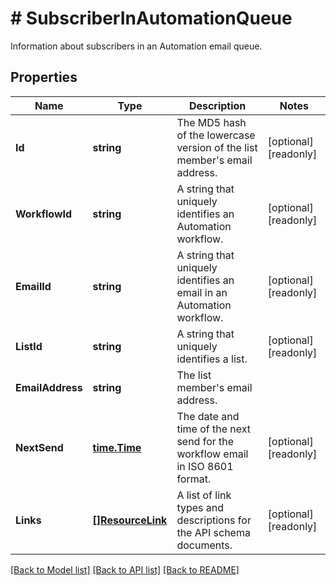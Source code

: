 # # SubscriberInAutomationQueue
Information about subscribers in an Automation email queue.

## Properties 


Name | Type | Description | Notes
------------ | ------------- | ------------- | -------------
**Id**| **string** | The MD5 hash of the lowercase version of the list member&#39;s email address.  | [optional] [readonly]
**WorkflowId**| **string** | A string that uniquely identifies an Automation workflow.  | [optional] [readonly]
**EmailId**| **string** | A string that uniquely identifies an email in an Automation workflow.  | [optional] [readonly]
**ListId**| **string** | A string that uniquely identifies a list.  | [optional] [readonly]
**EmailAddress**| **string** | The list member&#39;s email address.  |
**NextSend**| [**time.Time**](time.Time.md) | The date and time of the next send for the workflow email in ISO 8601 format.  | [optional] [readonly]
**Links**| [**[]ResourceLink**](ResourceLink.md) | A list of link types and descriptions for the API schema documents.  | [optional] [readonly]


[[Back to Model list]](../../README.md#models) [[Back to API list]](../../README.md#endpoints) [[Back to README]](../../README.md)

